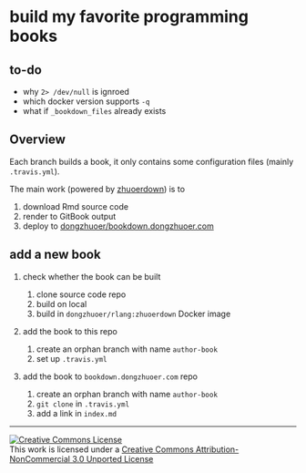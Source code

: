 # build my favorite programming books


## to-do

- why `2> /dev/null` is ignroed
- which docker version supports `-q` 
- what if `_bookdown_files` already exists

## Overview

Each branch builds a book, it only contains some configuration files (mainly `.travis.yml`). 

The main work (powered by [zhuoerdown](https://github.com/dongzhuoer/zhuoerdown)) is to 

1. download Rmd source code
1. render to GitBook output
1. deploy to [dongzhuoer/bookdown.dongzhuoer.com](https://github.com/dongzhuoer/bookdown.dongzhuoer.com)






## add a new book

1. check whether the book can be built
   1. clone source code repo 
   1. build on local
   1. build in `dongzhuoer/rlang:zhuoerdown` Docker image

1. add the book to this repo 
   1. create an orphan branch with name `author-book`
   1. set up `.travis.yml`

1. add the book to `bookdown.dongzhuoer.com` repo
   1. create an orphan branch with name `author-book`
   1. `git clone` in `.travis.yml`
   1. add a link in `index.md`



-----------------------

[![Creative Commons License](https://i.creativecommons.org/l/by-nc/3.0/88x31.png)](http://creativecommons.org/licenses/by-nc/3.0/)  
This work is licensed under a [Creative Commons Attribution-NonCommercial 3.0 Unported License](http://creativecommons.org/licenses/by-nc/3.0/)
